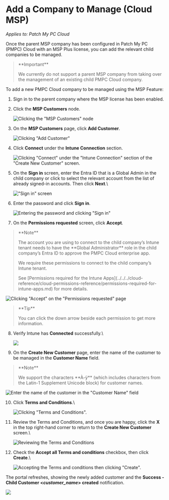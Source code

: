 # Add a Company to Manage (Cloud MSP)

_Applies to: Patch My PC Cloud_

Once the parent MSP company has been configured in Patch My PC (PMPC) Cloud with an MSP Plus license, you can add the relevant child companies to be managed.

> \*\*Important\*\*
>
> We currently do not support a parent MSP company from taking over the management of an existing child PMPC Cloud company.

To add a new PMPC Cloud company to be managed using the MSP Feature:

1. Sign in to the parent company where the MSP license has been enabled.
2.  Click the **MSP Customers** node.

    ![Clicking the "MSP Customers" node](/_images/image-(2074).png)
3.  On the **MSP Customers** page, click **Add Customer**.

    ![Clicking "Add Customer"](/_images/image-(2075).png)
4.  Click **Connect** under the **Intune Connection** section.

    ![Clicking "Connect" under the "Intune Connection" section of the "Create New Customer" screen.](/_images/image-(2301).png)
5.  On the **Sign in** screen, enter the Entra ID that is a Global Admin in the child company or click to select the relevant account from the list of already signed-in accounts. Then click **Next**.\\

    !["Sign in" screen](/_images/image-(2078).png)
6.  Enter the password and click **Sign in**.

    ![Entering the password and clicking "Sign in"](/_images/image-(2079).png)
7. On the **Permissions requested** screen, click **Accept**.

> \*\*Note\*\*
>
> The account you are using to connect to the child company’s Intune tenant needs to have the \*\*Global Administrator\*\* role in the child company’s Entra ID to approve the PMPC Cloud enterprise app.
>
> We require these permissions to connect to the child company’s Intune tenant.
>
> See \[Permissions required for the Intune Apps]\(../../../cloud-reference/cloud-permissions-reference/permissions-required-for-intune-apps.md) for more details.

![Clicking "Accept" on the "Permissions requested" page](/_images/image-(2080).png)

> \*\*Tip\*\*
>
> You can click the down arrow beside each permission to get more information.

8.  Verify Intune has **Connected** successfully.\\

    ![](/_images/image-(2304).png)
9. On the **Create New Customer** page, enter the name of the customer to be managed in the **Customer Name** field.

> \*\*Note\*\*
>
> We support the characters \*\*À-ÿ\*\* (which includes characters from the Latin-1 Supplement Unicode block) for customer names.

![Enter the name of the customer in the "Customer Name" field](/_images/image-(2308).png)

10. Click **Terms and Conditions**.\\

    ![Clicking "Terms and Conditions".](/_images/image-(2309).png)
11. Review the Terms and Conditions, and once you are happy, click the **X** in the top right-hand corner to return to the **Create New Customer** screen.\\

    ![Reviewing the Terms and Conditions](/_images/image-(2307).png)
12. Check the **Accept all Terms and conditions** checkbox, then click **Create**.\\

    ![Accepting the Terms and conditions then clicking "Create".](/_images/image-(2310).png)

The portal refreshes, showing the newly added customer and the **Success - Child Customer <**_**customer\_name**_**> created** notification.

![](/_images/image-(2566).png)